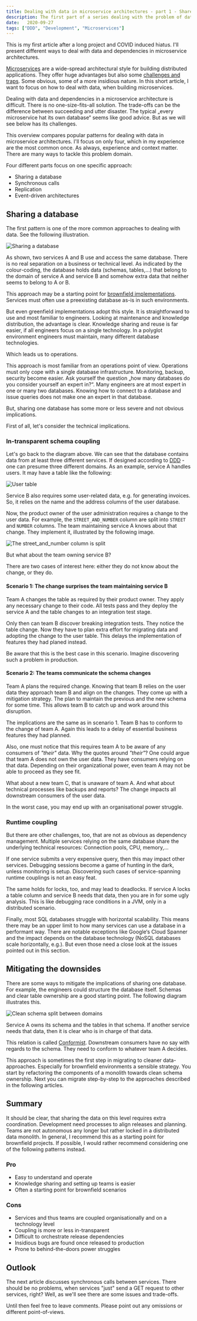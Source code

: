```yaml
---
title: Dealing with data in microservice architectures - part 1 - Shared databases
description: The first part of a series dealing with the problem of data and data ownership in microservice architectures
date:   2020-09-27
tags: ["DDD", "Development", "Microservices"]
---
```


This is my first article after a long project and COVID induced hiatus. I'll present different ways to deal with data and dependencies in microservice architectures.

[Microservices](https://martinfowler.com/articles/microservices.html) are a wide-spread architectural style for building distributed applications. They offer huge advantages but also some [challenges and traps](https://www.youtube.com/watch?v=X0tjziAQfNQ). Some obvious, some of a more insidious nature. In this short article, I want to focus on how to deal with data, when building microservices.

Dealing with data and dependencies in a microservice architecture is difficult. There is no one-size-fits-all solution. The trade-offs can be the difference between succeeding and utter disaster. The typical „every microservice hat its own database“ seems like good advice. But as we will see below has its challenges.

This overview compares popular patterns for dealing with data in microservice architectures. I'll focus on only four, which in my experience are the most common once. As always, experience and context matter. There are many ways to tackle this problem domain.

Four different parts focus on one specific approach:

* Sharing a database
* Synchronous calls
* Replication
* Event-driven architectures

## Sharing a database

The first pattern is one of the more common approaches to dealing with data. See the following illustration.

![Sharing a database](https://dev-to-uploads.s3.amazonaws.com/i/59k7k8as9sle5koez0ld.png)

As shown, two services A and B use and access the same database. There is no real separation on a business or technical level. As indicated by the colour-coding, the database holds data (schemas, tables,...) that belong to the domain of service A and service B and somehow extra data that neither seems to belong to A or B.

This approach may be a starting point for [brownfield implementations](https://en.wikipedia.org/wiki/Brownfield_(software_development)). Services must often use a preexisting database as-is in such environments.

But even greenfield implementations adopt this style. It is straightforward to use and most familiar to engineers.
Looking at maintenance and knowledge distribution, the advantage is clear. Knowledge sharing and reuse is far easier, if all engineers focus on a single technology. In a polyglot environment engineers must maintain, many different database technologies.

Which leads us to operations.

This approach is most familiar from an operations point of view. Operations must only cope with a single database infrastructure. Monitoring, backup, security become easier. Ask yourself the question „how many databases do you consider yourself an expert in?“.
Many engineers are at most expert in one or many two databases. Knowing how to connect to a database and issue queries does not make one an expert in that database.

But, sharing one database has some more or less severe and not obvious implications.

First of all, let's consider the technical implications.

### In-transparent schema coupling

Let's go back to the diagram above. We can see that the database contains data from at least three different services. If designed according to [DDD](https://www.dddcommunity.org/learning-ddd/what_is_ddd/) - one can presume three different domains. As an example, service A handles users. It may have a table like the following:

![User table](https://dev-to-uploads.s3.amazonaws.com/i/zttcspgzh6be0inuye4t.png)

Service B also requires some user-related data, e.g. for generating invoices. So, it relies on the name and the address columns of the user database.

Now, the product owner of the user administration requires a change to the user data. For example, the `STREET_AND_NUMBER` column are split into `STREET` and `NUMBER` columns. The team maintaining service A knows about that change. They implement it, illustrated by the following image.

![The street_and_number column is split](https://dev-to-uploads.s3.amazonaws.com/i/48e1ir4ovj2rwt9nbmzx.png)

But what about the team owning service B?

There are two cases of interest here: either they do not know about the change, or they do.

#### Scenario 1: The change surprises the team maintaining service B

Team A changes the table as required by their product owner. They apply any necessary change to their code. All tests pass and they deploy the service A and the table changes to an integration test stage.

Only then can team B discover breaking integration tests. They notice the table change. Now they have to plan extra effort for migrating data and adopting the change to the user table. This delays the implementation of features they had planed instead.

Be aware that this is the best case in this scenario. Imagine discovering such a problem in production.

#### Scenario 2: The teams communicate the schema changes

Team A plans the required change. Knowing that team B relies on the user data they approach team B and align on the changes. They come up with a mitigation strategy. The plan to maintain the previous and the new schema for some time. This allows team B to catch up and work around this disruption.

The implications are the same as in scenario 1. Team B has to conform to the change of team A. Again this leads to a delay of essential business features they had planned.

Also, one must notice that this requires team A to be aware of any consumers of _"their"_ data. Why the quotes around _"their"_? One could argue that team A does not own the user data. They have consumers relying on that data. Depending on their organizational power, even team A may not be able to proceed as they see fit.

What about a new team C, that is unaware of team A. And what about technical processes like backups and reports? The change impacts all downstream consumers of the user data.

In the worst case, you may end up with an organisational power struggle.

### Runtime coupling

But there are other challenges, too, that are not as obvious as dependency management. Multiple services relying on the same database share the underlying technical resources: Connection pools, CPU, memory,...

If one service submits a very expensive query, then this may impact other services. Debugging sessions become a game of hunting in the dark, unless monitoring is setup. Discovering such cases of service-spanning runtime couplings is not an easy feat.

The same holds for locks, too, and may lead to deadlocks. If service A locks a table column and service B needs that data, then you are in for some ugly analysis. This is like debugging race conditions in a JVM, only in a distributed scenario.

Finally, most SQL databases struggle with horizontal scalability. This means there may be an upper limit to how many services can use a database in a performant way. There are notable exceptions like Google‘s Cloud Spanner and the impact depends on the database technology (NoSQL databases scale horizontally, e.g.). But even those need a close look at the issues pointed out in this section.

## Mitigating the downsides

There are some ways to mitigate the implications of sharing one database.
For example, the engineers could structure the database itself. Schemas and clear table ownership are a good starting point. The following diagram illustrates this.

![Clean schema split between domains](https://dev-to-uploads.s3.amazonaws.com/i/0nt5pqkyxtlxzijocuy9.jpeg)

Service A owns its schema and the tables in that schema. If another service needs that data, then it is clear who is in charge of that data.

This relation is called [Conformist](https://www.infoq.com/articles/ddd-contextmapping/). Downstream consumers have no say with regards to the schema. They need to conform to whatever team A decides.

This approach is sometimes the first step in migrating to cleaner data-approaches. Especially for brownfield environments a sensible strategy. You start by refactoring the components of a monolith towards clean schema ownership. Next you can migrate step-by-step to the approaches described in the following articles.

## Summary

It should be clear, that sharing the data on this level requires extra coordination. Development need processes to align releases and planning. Teams are not autonomous any longer but rather locked in a distributed data monolith. In general, I recommend this as a starting point for brownfield projects. If possible, I would rather recommend considering one of the following patterns instead.

### Pro

* Easy to understand and operate
* Knowledge sharing and setting up teams is easier
* Often a starting point for brownfield scenarios

### Cons

* Services and thus teams are coupled organisationally and on a technology level
* Coupling is more or less in-transparent
* Difficult to orchestrate release dependencies
* Insidious bugs are found once released to production
* Prone to behind-the-doors power struggles

## Outlook

The next article discusses synchronous calls between services. There should be no problems, when services "just" send a GET request to other services, right? Well, as we'll see there are some issues and trade-offs.

Until then feel free to leave comments. Please point out any omissions or different point-of-views.
